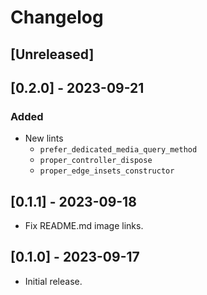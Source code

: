 # Changelog

## [Unreleased]

## [0.2.0] - 2023-09-21

### Added

- New lints
  - `prefer_dedicated_media_query_method`
  - `proper_controller_dispose`
  - `proper_edge_insets_constructor`

## [0.1.1] - 2023-09-18

- Fix README.md image links.

## [0.1.0] - 2023-09-17

- Initial release.
